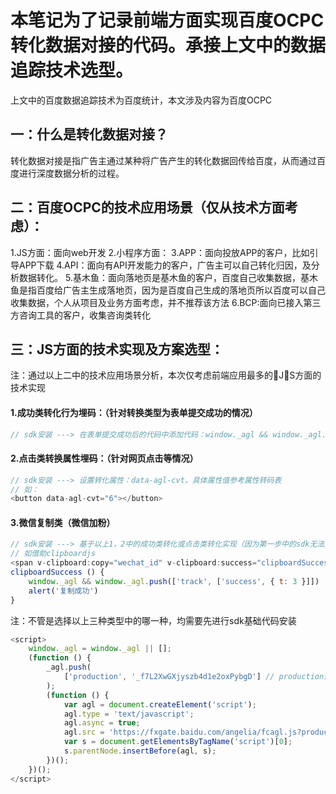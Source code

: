 # 本笔记为了记录前端方面实现百度OCPC转化数据对接的代码。承接上文中的数据追踪技术选型。
上文中的百度数据追踪技术为百度统计，本文涉及内容为百度OCPC
## 一：什么是转化数据对接？
转化数据对接是指广告主通过某种将广告产生的转化数据回传给百度，从而通过百度进行深度数据分析的过程。
## 二：百度OCPC的技术应用场景（仅从技术方面考虑）：
1.JS方面：面向web开发
2.小程序方面：
3.APP：面向投放APP的客户，比如引导APP下载
4.API：面向有API开发能力的客户，广告主可以自己转化归因，及分析数据转化。
5.基木鱼：面向落地页是基木鱼的客户，百度自己收集数据，基木鱼是指百度给广告主生成落地页，因为是百度自己生成的落地页所以百度可以自己收集数据，个人从项目及业务方面考虑，并不推荐该方法
6.BCP:面向已接入第三方咨询工具的客户，收集咨询类转化
## 三：JS方面的技术实现及方案选型：
注：通过以上二中的技术应用场景分析，本次仅考虑前端应用最多的JS方面的技术实现
#### 1.成功类转化行为埋码：（针对转换类型为表单提交成功的情况）
```js
// sdk安装 ---> 在表单提交成功后的代码中添加代码：window._agl && window._agl.push(['track', ['success', { t: 3 }]])
```
#### 2.点击类转换属性埋码：（针对网页点击等情况）
```js
// sdk安装 ---> 设置转化属性：data-agl-cvt，具体属性值参考属性转码表
// 如：
<button data-agl-cvt="6"></button>
```
#### 3.微信复制类（微信加粉）
```js
// sdk安装 ---> 基于以上1，2中的成功类转化或点击类转化实现（因为第一步中的sdk无法监听到“长按复制”这种交互行为）
// 如借助clipboardjs
<span v-clipboard:copy="wechat_id" v-clipboard:success="clipboardSuccess"></span>
clipboardSuccess () {
    window._agl && window._agl.push(['track', ['success', { t: 3 }]])
    alert('复制成功')
}
```
注：不管是选择以上三种类型中的哪一种，均需要先进行sdk基础代码安装
```js
<script>
    window._agl = window._agl || [];
    (function () {
        _agl.push(
            ['production', '_f7L2XwGXjyszb4d1e2oxPybgD'] // production值唯一，所有客户共用同一值，百度根据数据来源自动区分不同客户
        );
        (function () {
            var agl = document.createElement('script');
            agl.type = 'text/javascript';
            agl.async = true;
            agl.src = 'https://fxgate.baidu.com/angelia/fcagl.js?production=_f7L2XwGXjyszb4d1e2oxPybgD';
            var s = document.getElementsByTagName('script')[0];
            s.parentNode.insertBefore(agl, s);
        })();
    })();
</script>
```